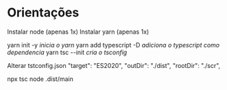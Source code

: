 # Orientações

Instalar node (apenas 1x)
Instalar yarn (apenas 1x)

yarn init -y            *inicia o yarn*
yarn add typescript -D  *adiciona o typescript como dependencia*
yarn tsc --init         *cria o tsconfig*

Alterar tstconfig.json
"target": "ES2020",
"outDir": "./dist",
"rootDir": "./scr", 

npx tsc
node .dist/main